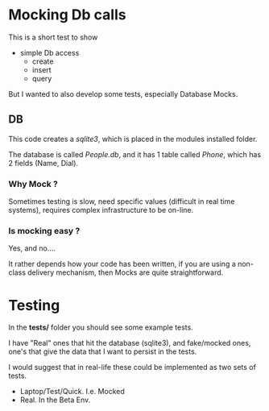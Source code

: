 # Mocking Db calls

This is a short test to show 

  - simple Db access
    - create
    - insert
    - query
    
 But I wanted to also develop some tests, especially Database Mocks.
 
 ## DB
 
 This code creates a *sqlite3*, which is placed in the modules installed folder.
 
 The database is called *People.db*, and it has 1 table called *Phone*, which has 2 fields (Name, Dial).
 
 
 
 ### Why Mock ?
 
 Sometimes testing is slow, need specific values (difficult in real time systems), requires complex infrastructure to be on-line.
 
 ### Is mocking easy ?
 
 Yes, and no.... 
 
 It rather depends how your code has been written, if you are using a non-class delivery mechanism, then Mocks are quite straightforward.
 
 # Testing 
 
 In the **tests/** folder you should see some example tests.
 
 I have "Real" ones that hit the database (sqlite3), and fake/mocked ones, one's that give the data that I want to persist in the tests.
 
 I would suggest that in real-life these could be implemented as two sets of tests.
 
   - Laptop/Test/Quick. I.e. Mocked
   - Real. In the Beta Env.
   
 
 
